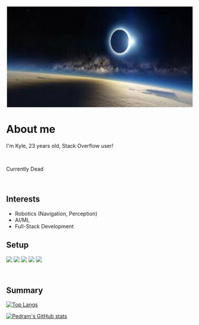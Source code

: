 <p align="center">
  <img src="assets/space.jpeg" alt="Logo" width="500" height="270">
</p>

# About me
<p> I'm Kyle, 23 years old, Stack Overflow user! </p> <br/>
<p> Currently Dead </p> <br/>


## Interests 
- Robotics (Navigation, Perception)
- AI/ML
- Full-Stack Development



## Setup
![](https://img.shields.io/badge/OS-ArchLinux-blue)
![](https://img.shields.io/badge/WM-bspwm-blue)
![](https://img.shields.io/badge/Terminal-URxvt%20-blue)
![](https://img.shields.io/badge/Shell-ZSH-blue)
![](https://img.shields.io/badge/Editor-VS%20Code-blue)


<br/>

## Summary 
[![Top Langs](https://github-readme-stats.vercel.app/api/top-langs/?username=YifengQ&layout=compact&show_icons=true&theme=radical)](https://github.com/YifengQ)

[![Pedram's GitHub stats](https://github-readme-stats.vercel.app/api?username=YifengQ&show_icons=true&theme=radical)](https://github.com/YifengQ)
